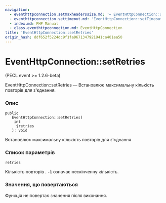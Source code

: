 ```yaml
---
navigation:
  - eventhttpconnection.setmaxheaderssize.md: '« EventHttpConnection::setMaxHeadersSize'
  - eventhttpconnection.settimeout.md: 'EventHttpConnection::setTimeout »'
  - index.md: PHP Manual
  - class.eventhttpconnection.md: EventHttpConnection
title: 'EventHttpConnection::setRetries'
origin_hash: ddf652f5224dc9f1fa9671347921941ca401ea50
---
```

# EventHttpConnection::setRetries

(PECL event >= 1.2.6-beta)

EventHttpConnection::setRetries — Встановлює максимальну кількість повторів для з'єднання.

### Опис

```methodsynopsis
public
   EventHttpConnection::setRetries(
    int
     $retries
   ): void
```

Встановлює максимальну кількість повторів для з'єднання

### Список параметрів

`retries`

Кількість повторів . **`-1`** означає нескінченну кількість.

### Значення, що повертаються

Функція не повертає значення після виконання.
